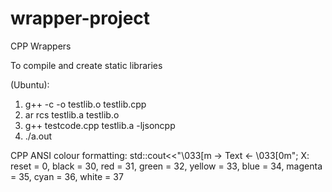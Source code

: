 # wrapper-project
CPP Wrappers

To compile and create static libraries  

(Ubuntu):  
1) g++ -c -o testlib.o testlib.cpp  
2) ar rcs testlib.a testlib.o  
3) g++ testcode.cpp testlib.a -ljsoncpp
4) ./a.out  

CPP ANSI colour formatting:
std::cout<<"\033[<X>m -> Text <- \033[0m";
X: reset = 0, black = 30, red = 31, green = 32, yellow = 33, blue = 34, magenta = 35, cyan = 36, white = 37
